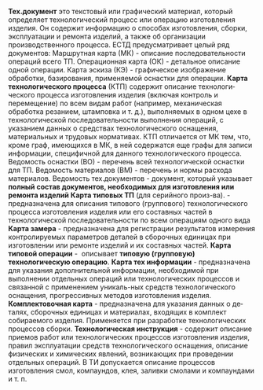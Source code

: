 **Тех.документ** это текстовый или графический материал, который определяет технологический процесс или операцию изготовления изделия. Он содержит информацию о способах изготовления, сборки, эксплуатации и ремонта изделий, а также об организации производственного процесса. 
ЕСТД предусматривает целый ряд документов:
 Маршрутная карта (МК) - описание последовательности операций всего ТП. Операционная карта (ОК) - детальное описание одной операции. 
 Карта эскиза (КЭ) - графическое изображение обработки, базирования, применяемой оснастки для операции. 
 **Карта технологического процесса** (КТП) содержит описание технологи­ческого процесса изготовления изделия (включая контроль и перемещение) по всем видам работ (например, механическая обработка резанием, штампов­ка и т. д.), выполняемых в одном цехе в технологической последовательности выполнения операций, с указанием данных о средствах технологического оснащения, материальных и трудовых нормативах. КТП отличается от МК тем, что, кроме граф, имеющихся в МК, в ней содержатся еще графы для за­писи информации, специфичной для данного технологического процесса. 
 Ведомость оснастки (ВО) - перечень всей технологической оснастки для ТП. Ведомость материалов (ВМ) - перечень и нормы расхода материалов. Ведомость тех.документов - документ, который указывает **полный состав документов, необходимых для изготовления или ремонта изделий** 
 **Карта типовых ТП** (для серийного произ-ва).  - предназначена для описания типового (группового) технологического про­цесса изготовления изделия или его составных частей в технологической по­следовательности по всем операциям одного вида
 **Карта замера** - предназначена для регистрации результатов измерения контролируемых параметров деталей в сборочных единицах при изготовлении или ремонте изделий и их составных частей. 
 **Карта типовой операции**  -  описывает **типовую (групповую) технологическую операцию**.
 **Карта тех информации** - предназначена для указания дополнительной информации, необходимой при выполнении отдельных опе­раций или технологических процессов и связанной с применением уникаль-ных средств технологического оснащения, прогрессивных методов изготов­ления изделия.
 **Комплектовочная карта** - предназначена для указания данных о де­талях, сборочных единицах и материалах, входящих в комплект собираемого изделия. Применяется при разработке технологических процессов сборки.
 **Технологическая инструкция** - содержит описание приемов работ или технологических процессов изготовления изделия, правил эксплуатации средств технологического оснащения, описание физических и химических явлений, возникающих при проведении отдельных операций. В ТИ допускается описание процессов изготовления смол, компаундов, клея, заливки смо­лами и компаундами и т. п.